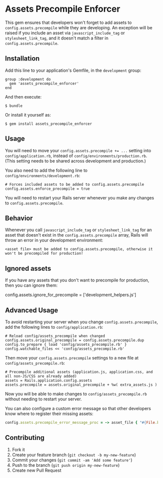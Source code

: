 # Assets Precompile Enforcer

This gem ensures that developers won't forget to add assets to `config.assets.precompile` while they are developing.
An exception will be raised if you include an asset via `javascript_include_tag` or `stylesheet_link_tag`,
and it doesn't match a filter in `config.assets.precompile`.

## Installation

Add this line to your application's Gemfile, in the `development` group:

    group :development do
      gem 'assets_precompile_enforcer'
    end

And then execute:

    $ bundle

Or install it yourself as:

    $ gem install assets_precompile_enforcer

## Usage

You will need to move your `config.assets.precompile += ...` setting into `config/application.rb`, instead of `config/environments/production.rb`. (This setting needs to be shared across development and production.)

You also need to add the following line to `config/environments/development.rb`:

    # Forces included assets to be added to config.assets.precompile
    config.assets.enforce_precompile = true


You will need to restart your Rails server whenever you make any changes to `config.assets.precompile`.


## Behavior

Whenever you call `javascript_include_tag` or `stylesheet_link_tag` for an asset that doesn't exist in the `config.assets.precompile` array, Rails will throw an error in your development environment:

    <asset file> must be added to config.assets.precompile, otherwise it won't be precompiled for production!

## Ignored assets

If you have any assets that you don't want to precompile for production, then you can ignore them:

   config.assets.ignore_for_precompile = ['development_helpers.js']

## Advanced Usage

To avoid restarting your server when you change `config.assets.precompile`, add the following lines to `config/application.rb`:

    # Reload config/assets_precompile when changed
    config.assets.original_precompile = config.assets.precompile.dup
    config.to_prepare { load 'config/assets_precompile.rb' }
    config.watchable_files << 'config/assets_precompile.rb'

Then move your `config.assets.precompile` settings to a new file at `config/assets_precompile.rb`:

    # Precompile additional assets (application.js, application.css, and all non-JS/CSS are already added)
    assets = Rails.application.config.assets
    assets.precompile = assets.original_precompile + %w( extra_assets.js )

Now you will be able to make changes to `config/assets_precompile.rb` without needing to restart your server.


You can also configure a custom error message so that other developers know where to register their missing assets:

```ruby
config.assets.precompile_error_message_proc = -> asset_file { "#{File.basename(asset_file)} must be added to `config/assets_precompile.rb`, otherwise it won't be precompiled for production!" }
```


## Contributing

1. Fork it
2. Create your feature branch (`git checkout -b my-new-feature`)
3. Commit your changes (`git commit -am 'Add some feature'`)
4. Push to the branch (`git push origin my-new-feature`)
5. Create new Pull Request
